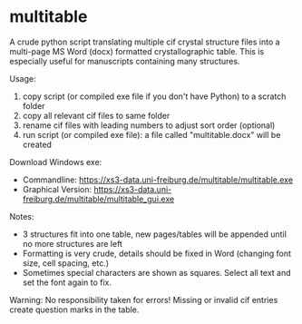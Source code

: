 # multitable

A crude python script translating multiple cif crystal structure files into a multi-page MS Word (docx) formatted crystallographic table.
This is especially useful for manuscripts containing many structures.

Usage:
1. copy script (or compiled exe file if you don't have Python) to a scratch folder
2. copy all relevant cif files to same folder
3. rename cif files with leading numbers to adjust sort order (optional)
4. run script (or compiled exe file): a file called "multitable.docx" will be created

Download Windows exe:
* Commandline: https://xs3-data.uni-freiburg.de/multitable/multitable.exe
* Graphical Version: https://xs3-data.uni-freiburg.de/multitable/multitable_gui.exe

Notes:
- 3 structures fit into one table, new pages/tables will be appended until no more structures are left
- Formatting is very crude, details should be fixed in Word (changing font size, cell spacing, etc.)
- Sometimes special characters are shown as squares. Select all text and set the font again to fix.

Warning:
No responsibility taken for errors! Missing or invalid cif entries create question marks in the table.
